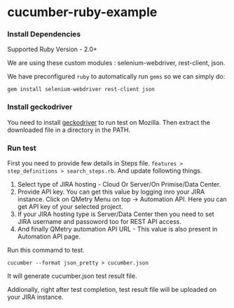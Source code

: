 # cucumber-ruby-example

### Install Dependencies

Supported Ruby Version - 2.0+  

We are using these custom modules : selenium-webdriver, rest-client, json.

We have preconfigured `ruby` to automatically run `gems` so we can simply do:

```
gem install selenium-webdriver rest-client json 
```

### Install geckodriver  

You need to install [geckodriver](https://github.com/mozilla/geckodriver/releases) to run test on Mozilla. Then extract the downloaded file in a directory in the PATH.

### Run test

First you need to provide few details in Steps file. `features > step_definitions > search_steps.rb`. And update followting things. 

1. Select type of JIRA hosting - Cloud Or Server/On Primise/Data Center. 
2. Provide API key. You can get this value by logging inro your JIRA instance. Click on QMetry Menu on top -> Automation API. Here you can get API key of your selected project. 
3. If your JIRA hosting type is Server/Data Center then you need to set JIRA username and passoword too for REST API access.
4. And finally QMetry automation API URL - This value is also present in Automation API page.

Run this commamd to test.

```
cucumber --format json_pretty > cucumber.json
```

It will generate cucumber.json test result file. 

Addionally, right after test completion, test result file will be uploaded on your JIRA instance. 
